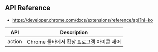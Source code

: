 ## API Reference
- https://developer.chrome.com/docs/extensions/reference/api?hl=ko

| API | Description |
| --- | --- |
| action | Chrome 툴바에서 확장 프로그램 아이콘 제어 |